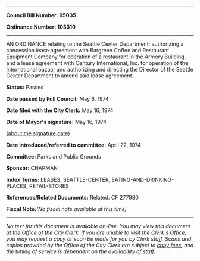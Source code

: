 

********

**Council Bill Number: 95035**
   
**Ordinance Number: 103310**
********

 AN ORDINANCE relating to the Seattle Center Department; authorizing a concession lease agreement with Bargreen Coffee and Restaurant Equipment Company for operation of a restaurant in the Armory Building, and a lease agreement with Century International, Inc. for operation of the International bazaar and authorizing and directing the Director of the Seattle Center Department to amend said lease agreement.

**Status:** Passed
   
**Date passed by Full Council:** May 6, 1974
   
**Date filed with the City Clerk:** May 16, 1974
   
**Date of Mayor's signature:** May 16, 1974
   
[(about the signature date)](/~public/approvaldate.htm)
   
   
   
**Date introduced/referred to committee:** April 22, 1974
   
**Committee:** Parks and Public Grounds
   
**Sponsor:** CHAPMAN
   
   
**Index Terms:** LEASES, SEATTLE-CENTER, EATING-AND-DRINKING-PLACES, RETAIL-STORES

**References/Related Documents:** Related: CF 277980

**Fiscal Note:**_(No fiscal note available at this time)_
********

_No text for this document is available on-line. You may view this document at [the Office of the City Clerk](http://www.seattle.gov/leg/clerk/contactUs.htm). If you are unable to visit the Clerk's Office, you may request a copy or scan be made for you by Clerk staff. Scans and copies provided by the Office of the City Clerk are subject to [copy fees](http://clerk.seattle.gov/~public/clerkfees.htm), and the timing of service is dependent on the availability of staff._

